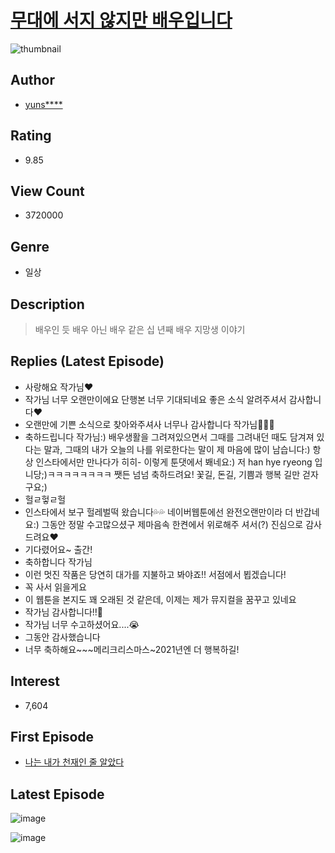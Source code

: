 # [무대에 서지 않지만 배우입니다](https://comic.naver.com/bestChallenge/list?titleId=728729)
![thumbnail](https://image-comic.pstatic.net/user_contents_data/challenge_comic/2019/05/27/325592/thumbnail_202x164f9b4cb2f_7c69_41a5_b1b6_57033e62f06d_00000939.JPEG)

## Author
- [yuns****](https://comic.naver.com/artistTitle?id=325592)

## Rating
- 9.85

## View Count
- 3720000

## Genre
- 일상

## Description
> 배우인 듯 배우 아닌 배우 같은 십 년째 배우 지망생 이야기

## Replies (Latest Episode)
- 사랑해요 작가님❤️
- 작가님 너무 오랜만이에요 단행본 너무 기대되네요 좋은 소식 알려주셔서 감사합니다❤️
- 오랜만에 기쁜 소식으로 찾아와주셔사 너무나 감사합니다 작가님💛💛💛
- 축하드립니다 작가님:) 배우생활을 그려져있으면서 그때를 그려내던 때도 담겨져 있다는 말과, 그때의 내가 오늘의 나를 위로한다는 말이 제 마음에 많이 남습니다:) 항상 인스타에서만 만나다가 히히- 이렇게 툰댓에서 봬네요:) 저 han hye ryeong 입니당;)ㅋㅋㅋㅋㅋㅋㅋㅋ 쨋든 넘넘 축하드려요! 꽃길, 돈길, 기쁨과 행복 길만 걷자구요;)
- 헐ㄹ헣ㄹ헐
- 인스타에서 보구 헐레벌떡 왔습니다💦💦 네이버웹툰에선 완전오랜만이라 더 반갑네요:) 그동안 정말 수고많으셨구 제마음속 한켠에서 위로해주 셔서(?) 진심으로 감사드려요❤
- 기다렸어요~ 출간!
- 축하합니다 작가님
- 이런 멋진 작품은 당연히 대가를 지불하고 봐야죠!! 서점에서 뵙겠습니다!
- 꼭 사서 읽을게요
- 이 웹툰을 본지도 꽤 오래된 것 같은데, 이제는 제가 뮤지컬을 꿈꾸고 있네요
- 작가님 감사합니다!!🥰
- 작가님 너무 수고하셨어요....😭
- 그동안 감사했습니다
- 너무 축하해요~~~메리크리스마스~2021년엔 더 행복하길!

## Interest
- 7,604

## First Episode
- [나는 내가 천재인 줄 알았다](https://comic.naver.com/bestChallenge/detail?titleId=728729&no=1)

## Latest Episode
![image](https://image-comic.pstatic.net/user_contents_data/challenge_comic/2020/12/23/325592/upload_7004564394058790453.jpeg)

![image](https://image-comic.pstatic.net/user_contents_data/challenge_comic/2020/12/23/325592/upload_7291948146290209328.jpeg)

